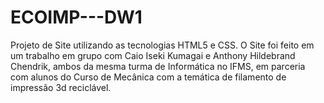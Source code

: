 # ECOIMP---DW1
Projeto de Site utilizando as tecnologias HTML5 e CSS. O Site foi feito em um trabalho em grupo com Caio Iseki Kumagai e Anthony Hildebrand Chendrik, ambos da mesma turma de Informática no IFMS, em parceria com alunos do Curso de Mecânica com a temática de filamento de impressão 3d reciclável.
